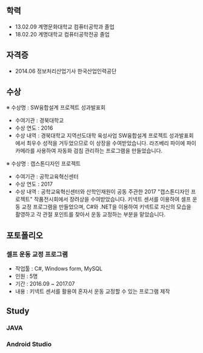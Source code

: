 ## 학력
 - 13.02.09 계명문화대학교 컴퓨터공학과 졸업
 - 18.02.20 계명대학교 컴퓨터공학전공 졸업
 
 ## 자격증 
  - 2014.06 정보처리산업기사 한국산업인력공단
  
 ## 수상
  ※ 수상명 : SW융합설계 프로젝트 성과발표회 
  - 수여기관 : 경북대학교
  - 수상 연도 : 2016 
  - 수상 내역 : 경북대학교 지역선도대학 육성사업 SW융합설계 프로젝트 성과발표회에서 최우수 성적을 거두었으므로 이 상장을 수여받았습니다. 
  라즈베리 파이에 파이 카메라를 사용하여 자동화 검침 관리하는 프로그램을 만들었습니다.
  
  
               
               
  ※ 수상명 : 캡스톤디자인 프로젝트
  - 수여기관 : 공학교육혁신센터
  - 수상 연도 : 2017 
  - 수상 내역 : 공학교육혁신센터와 산학인재원이 공동 주관한 2017 "캡스톤디자인 프로젝트" 작품전시회에서 장려상을 수여받았습니다.
키넥트 센서를 이용하여 셀프 운동 교정 프로그램을 만들었으며, C#와 .NET을 이용하여 키넥트로 자신의 모습을 촬영하고 각 관절 포인트를 찾아서 운동 교정하는 부분을 맡았습니다.

## 포토폴리오
###  셀프 운동 교정 프로그램
 - 작업툴 : C#, Windows form, MySQL
 - 인원 : 5명
 - 기간 : 2016.09 ~ 2017.07
 - 내용 : 키넥트 센서를 활용여 혼자서 운동 교정할 수 있는 프로그램 제작


## Study
### JAVA
### Android Studio
